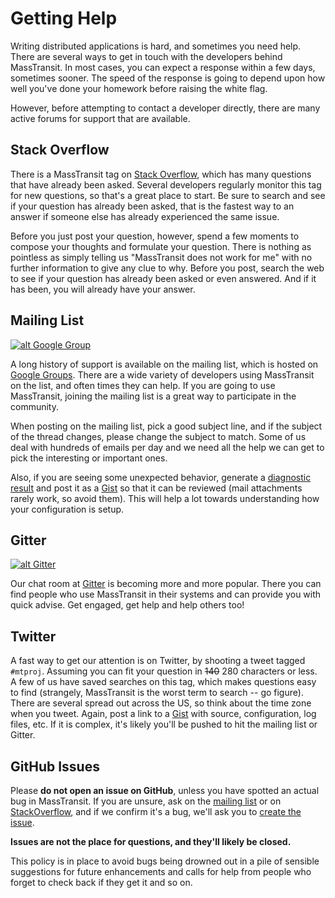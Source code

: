 # Getting Help

Writing distributed applications is hard, and sometimes you need help. There are several ways to get in touch with the developers behind MassTransit. In most cases, you can expect a response within a few days, sometimes sooner. The speed of the response is going to depend upon how well you've done your homework before raising the white flag.

However, before attempting to contact a developer directly, there are many active forums for support that are available.

## Stack Overflow

There is a MassTransit tag on [Stack Overflow][1], which has many questions that have already been asked. Several developers regularly monitor this tag for new questions, so that's a great place to start. Be sure to search and see if your question has already been asked, that is the fastest way to an answer if someone else has already experienced the same issue.

Before you just post your question, however, spend a few moments to compose your thoughts and formulate your question. There is nothing as pointless as simply telling us "MassTransit does not work for me" with no further information to give any clue to why. Before you post, search the web to see if your question has already been asked or even answered. And if it has been, you will already have your answer.

## Mailing List

[![alt Google Group](https://img.shields.io/badge/groups-join%20convo-lightgrey.svg "Google Group")][2] 

A long history of support is available on the mailing list, which is hosted on [Google Groups][2]. There are a wide variety of developers using MassTransit on the list, and often times they can help. If you are going to use MassTransit, joining the mailing list is a great way to participate in the community.

When posting on the mailing list, pick a good subject line, and if the subject of the thread changes, please change the subject to match. Some of us deal with hundreds of emails per day and we need all the help we can get to pick the interesting or important ones.

Also, if you are seeing some unexpected behavior, generate a [diagnostic result](/troubleshooting/show-config.md) and post it as a [Gist][4] so that it can be reviewed (mail attachments rarely work, so avoid them). This will help a lot towards understanding how your configuration is setup.

## Gitter

[![alt Gitter](https://badges.gitter.im/Join%20Chat.svg "Gitter")][5]

Our chat room at [Gitter][5] is becoming more and more popular. There you can find people who use MassTransit in their systems and can provide you with quick advise. Get engaged, get help and help others too!

## Twitter

A fast way to get our attention is on Twitter, by shooting a tweet tagged `#mtproj`. Assuming you can fit your question in ~~140~~ 280 characters or less. A few of us have saved searches on this tag, which makes questions easy to find (strangely, MassTransit is the worst term to search -- go figure). There are several spread out across the US, so think about the time zone when you tweet. Again, post a link to a [Gist][4] with source, configuration, log files, etc. If it is complex, it's likely you'll be pushed to hit the mailing list or Gitter.

## GitHub Issues

Please **do not open an issue on GitHub**, unless you have spotted an actual bug in MassTransit. If you are unsure, ask on the [mailing list][2] or on [StackOverflow][1], and if we confirm it's a bug, we'll ask you to [create the issue][3]. 

**Issues are not the place for questions, and they'll likely be closed.**

This policy is in place to avoid bugs being drowned out in a pile of sensible suggestions for future enhancements and calls for help from people who forget to check back if they get it and so on.

[1]: http://stackoverflow.com/questions/tagged/masstransit
[2]: https://groups.google.com/forum/#!forum/masstransit-discuss
[3]: https://github.com/masstransit/masstransit/issues
[4]: https://gist.github.com/
[5]: https://gitter.im/MassTransit/MassTransit?utm_source=badge&utm_medium=badge&utm_campaign=pr-badge&utm_content=badge